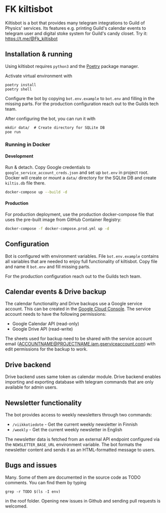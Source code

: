 # FK kiltisbot

Kiltisbot is a bot that provides many telegram integrations to Guild of Physics' services. Its features e.g. printing Guild's calendar events to telegram user and digital stoke system for Guild's candy closet. Try it: https://t.me/@Fk_kiltisbot

## Installation & running

Using kiltisbot requires `python3` and the [Poetry](https://python-poetry.org/) package manager.

Activate virtual environment with

```console
poetry install
poetry shell
```

Configure the bot by copying `bot.env.example` to `bot.env` and filling in the missing parts. For the production configuration reach out to the Guilds tech team.

After configuring the bot, you can run it with

```console
mkdir data/  # Create directory for SQLite DB
poe run
```

### Running in Docker

#### Development

Run & detach. Copy Google credentials to `google_service_account_creds.json` and set up `bot.env` in project root. Docker will create or mount a `data/` directory for the SQLite DB and create `kiltis.db` file there.

```sh
docker-compose up --build -d
```

#### Production

For production deployment, use the production docker-compose file that uses the pre-built image from GitHub Container Registry:

```sh
docker-compose -f docker-compose.prod.yml up -d
```

## Configuration

Bot is configured with environment variables. File `bot.env.example` contains all variables that are needed to enjoy full functionality of kiltisbot. Copy file and name it `bot.env` and fill missing parts.

For the production configuration reach out to the Guilds tech team.

## Calendar events & Drive backup

The calendar functionality and Drive backups use a Google service account. This can be created in the [Google Cloud Console](https://console.cloud.google.com/iam-admin/serviceaccounts). The service account needs to have the following permissions:

- Google Calendar API (read-only)
- Google Drive API (read-write)

The sheets used for backup need to be shared with the service account email (ACCOUNTNAME@PROJECTNAME.iam.gserviceaccount.com) with edit permissions for the backup to work.

## Drive backend

Drive backend uses same token as calendar module. Drive backend enables importing and exporting database with telegram commands that are only available for admin users.

## Newsletter functionality

The bot provides access to weekly newsletters through two commands:

- `/viikkotiedote` - Get the current weekly newsletter in Finnish
- `/weekly` - Get the current weekly newsletter in English

The newsletter data is fetched from an external API endpoint configured via the `NEWSLETTER_BASE_URL` environment variable. The bot formats the newsletter content and sends it as an HTML-formatted message to users.

## Bugs and issues

Many. Some of them are documented in the source code as TODO comments. You can find them by typing

```console
grep -r TODO $(ls -I env)
```

in the roof folder. Opening new issues in Github and sending pull requests is welcomed.
